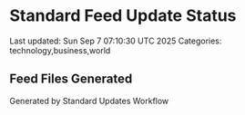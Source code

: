 # Standard Feed Update Status
Last updated: Sun Sep  7 07:10:30 UTC 2025
Categories: technology,business,world

## Feed Files Generated

Generated by Standard Updates Workflow
